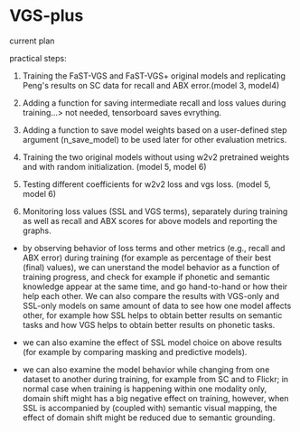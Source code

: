 # VGS-plus

current plan

practical steps:

1) Training the FaST-VGS and FaST-VGS+ original models and replicating Peng's results on SC data for recall and ABX error.(model 3, model4)

2) Adding a function for saving intermediate recall and loss values during training...> not needed, tensorboard saves evrything.

3) Adding a function to save model weights based on a user-defined step argument (n_save_model) to be used later for other evaluation metrics. 

4) Training the two original models without using w2v2 pretrained weights and with random initialization. (model 5, model 6)

5) Testing different coefficients for w2v2 loss and vgs loss. (model 5, model 6)

6) Monitoring loss values (SSL and VGS terms), separately during training as well as recall and ABX scores for above models and reporting the graphs.

- by observing behavior of loss terms and other metrics (e.g., recall and ABX error) during training (for example as percentage of their best (final) values), we can unerstand the model behavior as a function of training progress, and check for example if phonetic and semantic knowledge appear at the same time, and go hand-to-hand or how their help each other. We can also compare the results with VGS-only and SSL-only models on same amount of data to see how one model affects other, for example how SSL helps to obtain better results on semantic tasks and how VGS helps to obtain better results on phonetic tasks. 

- we can also examine the effect of SSL model choice on above results (for example by comparing masking and predictive models).

- we can also examine the model behavior while changing from one dataset to another during training, for example from SC and to Flickr; in normal case when training is happening within one modality only, domain shift might has a big negative effect on training, however, when SSL is accompanied by (coupled with) semantic visual mapping, the effect of domain shift might be reduced due to semantic grounding.
